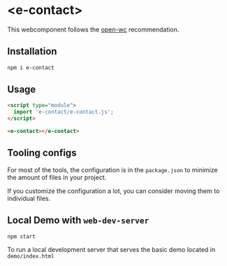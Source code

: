 # \<e-contact>

This webcomponent follows the [open-wc](https://github.com/open-wc/open-wc) recommendation.

## Installation

```bash
npm i e-contact
```

## Usage

```html
<script type="module">
  import 'e-contact/e-contact.js';
</script>

<e-contact></e-contact>
```



## Tooling configs

For most of the tools, the configuration is in the `package.json` to minimize the amount of files in your project.

If you customize the configuration a lot, you can consider moving them to individual files.

## Local Demo with `web-dev-server`

```bash
npm start
```

To run a local development server that serves the basic demo located in `demo/index.html`
